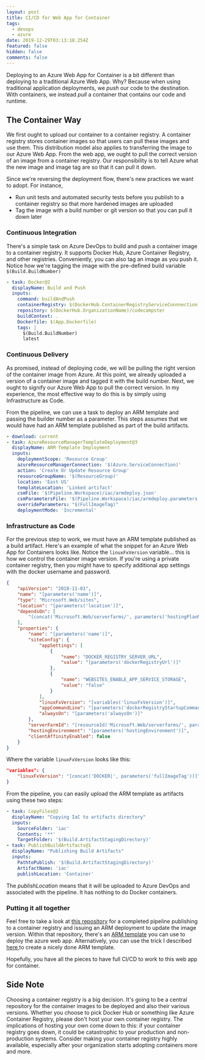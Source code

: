 ```yaml
---
layout: post
title: CI/CD for Web App for Container
tags:
  - devops
  - azure
date: 2019-12-29T03:13:18.254Z
featured: false
hidden: false
comments: false
---
```

Deploying to an Azure Web App for Container is a bit different than deploying to a traditional Azure Web App. Why? Because when using traditional application deployments, we *push* our code to the destination. With containers, we instead *pull* a container that contains our code and runtime. 

<!--more--> 

## The Container Way

We first ought to upload our container to a container registry. A container registry stores container images so that users can pull these images and use them. This distribution model also applies to transferring the image to our Azure Web App. From the web app, we ought to pull the correct version of an image from a container registry. Our responsibility is to tell Azure what the new image and image tag are so that it can pull it down.

Since we're reversing the deployment flow, there's new practices we want to adopt. For instance,

* Run unit tests and automated security tests before you publish to a container registry so that more hardened images are uploaded
* Tag the image with a build number or git version so that you can pull it down later

### Continuous Integration

There's a simple task on Azure DevOps to build and push a container image to a container registry. It supports Docker Hub, Azure Container Registry, and other registries.  Conveniently, you can also tag an image as you push it. Notice how we're tagging the image with the pre-defined build variable `$(Build.BuildNumber)`

```yaml
- task: Docker@2
  displayName: Build and Push
  inputs:
    command: buildAndPush
    containerRegistry: $(DockerHub.ContainerRegistryServiceConnnection)
    repository: $(DockerHub.OrganizationName)/codecampster
    buildContext: .
    Dockerfile: $(App.Dockerfile)
    tags: |
      $(Build.BuildNumber)
      latest
```

### Continuous Delivery

As promised, instead of deploying code, we will be pulling the right version of the container image from Azure. At this point, we already uploaded a version of a container image and tagged it with the build number. Next, we ought to signify our Azure Web App to pull the correct version. In my experience, the most effective way to do this is by simply using Infrastructure as Code. 

From the pipeline, we can use a task to deploy an ARM template and passing the builder number as a parameter.  This steps assumes that we would have had an ARM template published as part of the build artifacts. 

```yaml
- download: current
- task: AzureResourceManagerTemplateDeployment@3
  displayName: ARM Template Deployment
  inputs:
    deploymentScope: 'Resource Group'
    azureResourceManagerConnection: '$(Azure.ServiceConnection)'
    action: 'Create Or Update Resource Group'
    resourceGroupName: '$(ResourceGroup)'
    location: 'East US'
    templateLocation: 'Linked artifact'
    csmFile: '$(Pipeline.Workspace)/iac/armdeploy.json'
    csmParametersFile: '$(Pipeline.Workspace)/iac/armdeploy.parameters.json'
    overrideParameters: "$(FullImageTag)"
    deploymentMode: 'Incremental'
```

### Infrastructure as Code

For the previous step to work, we must have an ARM template published as a build artifact. 
Here's an example of what the snippet for an Azure Web App for Containers looks like. 
Notice the `linuxFxVersion` variable... this is how we control the container image version.
If you're using a private container registry, then you might have to specify additional app settings with the docker username and password. 

```json
{
    "apiVersion": "2018-11-01",
    "name": "[parameters('name')]",
    "type": "Microsoft.Web/sites",
    "location": "[parameters('location')]",
    "dependsOn": [
        "[concat('Microsoft.Web/serverfarms/', parameters('hostingPlanName'))]"
    ],
    "properties": {
        "name": "[parameters('name')]",
        "siteConfig": {
            "appSettings": [
                {
                    "name": "DOCKER_REGISTRY_SERVER_URL",
                    "value": "[parameters('dockerRegistryUrl')]"
                },
                {
                    "name": "WEBSITES_ENABLE_APP_SERVICE_STORAGE",
                    "value": "false"
                }
            ],
            "linuxFxVersion": "[variables('linuxFxVersion')]",
            "appCommandLine": "[parameters('dockerRegistryStartupCommand')]",
            "alwaysOn": "[parameters('alwaysOn')]"
        },
        "serverFarmId": "[resourceId('Microsoft.Web/serverfarms/', parameters('hostingPlanName'))]",
        "hostingEnvironment": "[parameters('hostingEnvironment')]",
        "clientAffinityEnabled": false
    }
}
```

Where the variable `linuxFxVersion` looks like this: 

```json
"variables": {
    "linuxFxVersion": "[concat('DOCKER|', parameters('fullImageTag'))]"
}
```

From the pipeline, you can easily upload the ARM template as artifacts using these two steps: 

```yaml
- task: CopyFiles@2
  displayName: "Copying IaC to artifacts directory"
  inputs:
    SourceFolder: 'iac'
    Contents: '**'
    TargetFolder: '$(Build.ArtifactStagingDirectory)'
- task: PublishBuildArtifacts@1
  displayName: "Publishing Build Artifacts"
  inputs:
    PathtoPublish: '$(Build.ArtifactStagingDirectory)'
    ArtifactName: 'iac'
    publishLocation: 'Container'
```
The _publishLocation_ means that it will be uploaded to Azure DevOps and associated with the pipeline. It has nothing to do Docker containers.

### Putting it all together

Feel free to take a look at [this repository](https://github.com/onetug/Codecampster/blob/master/pipelines/main.yml) for a completed pipeline publishing to a container registry and issuing an ARM deployment to update the image version. Within that repository, there's an [ARM template](https://github.com/onetug/Codecampster/blob/master/iac/armdeploy.json) you can use to deploy the azure web app. Alternatively, you can use the trick I described [here ](https://gaunacode.com/quick-and-dirty-arm-template)to create a nicely done ARM template.

Hopefully, you have all the pieces to have full CI/CD to work to this web app for container. 

## Side Note

Choosing a container registry is a big decision. It's going to be a central repository for the container images to be deployed and also their various versions. Whether you choose to pick Docker Hub or something like Azure Container Registry, please don't host your own container registry. The implications of hosting your own come down to this: if your container registry goes down, it could be catastrophic to your production and non-production systems. Consider making your container registry highly available, especially after your organization starts adopting containers more and more.

